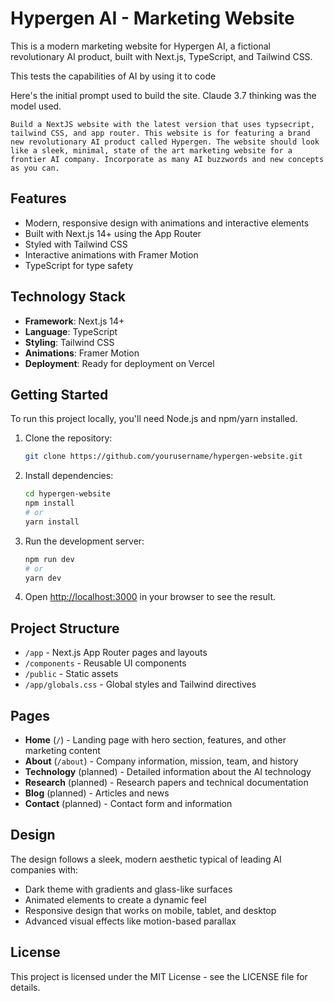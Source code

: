 # Hypergen AI - Marketing Website

This is a modern marketing website for Hypergen AI, a fictional revolutionary AI product, built with Next.js, TypeScript, and Tailwind CSS.

This tests the capabilities of AI by using it to code

Here's the initial prompt used to build the site. Claude 3.7 thinking was the model used.

```
Build a NextJS website with the latest version that uses typsecript, tailwind CSS, and app router. This website is for featuring a brand new revolutionary AI product called Hypergen. The website should look like a sleek, minimal, state of the art marketing website for a frontier AI company. Incorporate as many AI buzzwords and new concepts as you can.
```

## Features

- Modern, responsive design with animations and interactive elements
- Built with Next.js 14+ using the App Router
- Styled with Tailwind CSS
- Interactive animations with Framer Motion
- TypeScript for type safety

## Technology Stack

- **Framework**: Next.js 14+
- **Language**: TypeScript
- **Styling**: Tailwind CSS
- **Animations**: Framer Motion
- **Deployment**: Ready for deployment on Vercel

## Getting Started

To run this project locally, you'll need Node.js and npm/yarn installed.

1. Clone the repository:
   ```bash
   git clone https://github.com/yourusername/hypergen-website.git
   ```

2. Install dependencies:
   ```bash
   cd hypergen-website
   npm install
   # or
   yarn install
   ```

3. Run the development server:
   ```bash
   npm run dev
   # or
   yarn dev
   ```

4. Open [http://localhost:3000](http://localhost:3000) in your browser to see the result.

## Project Structure

- `/app` - Next.js App Router pages and layouts
- `/components` - Reusable UI components
- `/public` - Static assets
- `/app/globals.css` - Global styles and Tailwind directives

## Pages

- **Home** (`/`) - Landing page with hero section, features, and other marketing content
- **About** (`/about`) - Company information, mission, team, and history
- **Technology** (planned) - Detailed information about the AI technology
- **Research** (planned) - Research papers and technical documentation
- **Blog** (planned) - Articles and news
- **Contact** (planned) - Contact form and information

## Design

The design follows a sleek, modern aesthetic typical of leading AI companies with:

- Dark theme with gradients and glass-like surfaces
- Animated elements to create a dynamic feel
- Responsive design that works on mobile, tablet, and desktop
- Advanced visual effects like motion-based parallax

## License

This project is licensed under the MIT License - see the LICENSE file for details. 